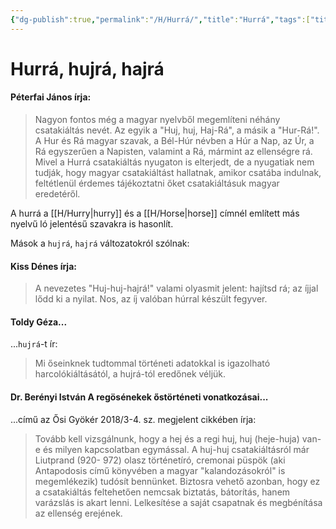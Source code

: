 ```yaml
---
{"dg-publish":true,"permalink":"/H/Hurrá/","title":"Hurrá","tags":["titleandheadingonedontmatch"],"created":"2024-05-01T15:03","updated":"2024-05-02T19:19"}
---
```



# Hurrá, hujrá, hajrá

#### Péterfai János írja:

> Nagyon fontos még a magyar nyelvből megemlíteni néhány csatakiáltás nevét. Az egyik a "Huj, huj, Haj-Rá", a másik a "Hur-Rá!". A Hur és Rá magyar szavak, a Bél-Húr névben a Húr a Nap, az Úr, a Rá egyszerűen a Napisten, valamint a Rá, mármint az ellenségre rá. Mivel a Hurrá csatakiáltás nyugaton is elterjedt, de a nyugatiak nem tudják, hogy magyar csatakiáltást hallatnak, amikor csatába indulnak, feltétlenül érdemes tájékoztatni őket csatakiáltásuk magyar eredetéről.  

A hurrá a [[H/Hurry\|hurry]] és a [[H/Horse\|horse]] címnél említett más nyelvű ló jelentésű szavakra is hasonlít.  

Mások a `hujrá`, `hajrá` változatokról szólnak:  

#### Kiss Dénes írja:

> A nevezetes "Huj-huj-hajrá!" valami olyasmit jelent: hajítsd rá; az íjjal lődd ki a nyilat. Nos, az íj valóban húrral készült fegyver.  

#### Toldy Géza...

...`hujrá`-t ír:  
> Mi őseinknek tudtommal történeti adatokkal is igazolható harcolókiáltásától, a hujrá-tól eredőnek véljük.  

#### Dr. Berényi István A regösénekek őstörténeti vonatkozásai...  

...című az Ősi Gyökér 2018/3-4. sz. megjelent cikkében írja:  
> Tovább kell vizsgálnunk, hogy a hej és a regi huj, huj (heje-huja) van-e és milyen kapcsolatban egymással. A huj-huj csatakiáltásról már Liutprand (920- 972) olasz történetíró, cremonai püspök (aki Antapodosis című könyvében a magyar "kalandozásokról" is megemlékezik) tudósít bennünket. Biztosra vehető azonban, hogy ez a csatakiáltás feltehetően nemcsak biztatás, bátorítás, hanem varázslás is akart lenni. Lelkesítése a saját csapatnak és megbénítása az ellenség erejének.  